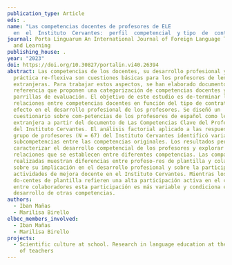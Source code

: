 ```yaml
---
publication_type: Article
eds: .
name: "Las competencias docentes de profesores de ELE
  en  el  Instituto  Cervantes:  perfil  competencial  y tipo  de  contrato"
journal: Porta Linguarum An International Journal of Foreign Language Teaching
  and Learning
publishing_house: .
year: "2023"
doi: https://doi.org/10.30827/portalin.vi40.26394
abstract: Las competencias de los docentes, su desarrollo profesional y la
  práctica re-flexiva son cuestiones básicas para los profesores de lenguas
  extranjeras. Para trabajar estos aspectos, se han elaborado documentos de
  referencia que proponen una categorización de competencias docentes y ofrecen
  parrillas de evaluación. El objetivo de este estudio es de-terminar las
  relaciones entre competencias docentes en función del tipo de contrato y su
  efecto en el desarrollo profesional de los profesores. Se diseñó un
  cuestionario sobre com-petencias de los profesores de español como lengua
  extranjera a partir del documento de Las Competencias Clave del Profesorado
  del Instituto Cervantes. El análisis factorial aplicado a las respuestas de un
  grupo de profesores (N = 67) del Instituto Cervantes identificó varias
  subcompetencias entre las competencias originales. Los resultados permitieron
  caracterizar el desarrollo competencial de los profesores y explorar las
  relaciones que se establecen entre diferentes competencias. Las comparaciones
  realizadas muestran diferencias entre profeso-res de plantilla y colaboradores
  sobre su implicación en el desarrollo profesional y sobre la participación en
  actividades de mejora docente en el Instituto Cervantes. Mientras los
  do-centes de plantilla refieren una alta participación activa en el centro,
  entre colaboradores esta participación es más variable y condiciona el
  desarrollo de otras competencias.
authors:
  - Iban Mañas
  - Marilisa Birello
elbec_members_involved:
  - Iban Mañas
  - Marilisa Birello
projects:
  - Scientific culture at school. Research in language education at the service
    of teachers
---
```

